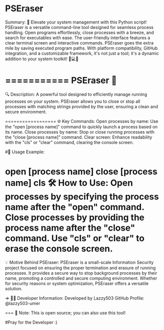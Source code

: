 PSEraser
==========

Summary:
🚀 Elevate your system management with this Python script! PSEraser is a versatile command-line tool designed for seamless process handling. Open programs effortlessly, close processes with a breeze, and search for executables with ease. The user-friendly interface features a clear terminal screen and interactive commands. PSEraser goes the extra mile by saving executed program paths. With platform compatibility, GitHub integration, and a customizable framework, it's not just a tool; it's a dynamic addition to your system toolkit! 🔧💻✨

===========
PSEraser 🚀
===========
🔍 Description:
A powerful tool designed to efficiently manage running processes on your system. PSEraser allows you to close or stop all processes with matching strings provided by the user, ensuring a clean and secure environment.

==================
🌐 Key Commands:
Open processes by name: Use the "open [process name]" command to quickly launch a process based on its name.
Close processes by name: Stop or close running processes with the "close [process name]" command.
Clear screen: Enhance readability with the "cls" or "clear" command, clearing the console screen.


#📌 Usage Example:

open [process name]
close [process name]
cls
🛠️ How to Use:
Open processes by specifying the process name after the "open" command.
Close processes by providing the process name after the "close" command.
Use "cls" or "clear" to erase the console screen.
===
💡 Motive Behind PSEraser:
PSEraser is a small-scale Information Security project focused on ensuring the proper termination and erasure of running processes. It provides a secure way to stop background processes by their name, promoting a controlled and secure computing environment. Whether for security reasons or system optimization, PSEraser offers a versatile solution.

=>
👨‍💻 Developer Information:
Developed by Lazzy503
GitHub Profile: @lazzy503-umer

===
🚧 Note:
This is open source; you can also use this tool!

#Pray for the Developer :)
